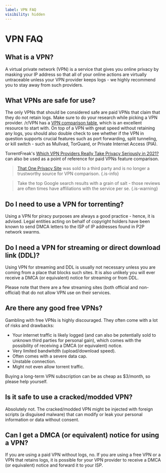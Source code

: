 ```yaml
---
label: VPN FAQ
visibility: hidden
---
```


# VPN FAQ

## What is a VPN?

A virtual private network (VPN) is a service that gives you online privacy by masking your IP address so that all of your online actions are virtually untraceable unless your VPN provider keeps logs - we highly recommend you to stay away from such providers.

## What VPNs are safe for use?

The only VPNs that should be considered safe are paid VPNs that claim that they do not retain logs. Make sure to do your research while picking a VPN provider. /r/VPN has a [VPN comparison table](https://www.reddit.com/r/VPN/comments/m736zt/vpn_comparison_table/), which is an excellent resource to start with. On top of a VPN with great speed without retaining any logs, you should also double check to see whether if the VPN in question supports crucial features such as port forwarding, split tunneling, or kill switch - such as Mullvad, TorGuard, or Private Internet Access (PIA).

TorrentFreak's [Which VPN Providers Really Take Privacy Seriously in 2021?](https://torrentfreak.com/best-vpn-anonymous-no-logging/) can also be used as a point of reference for paid VPNs feature comparison.

> [That One Privacy Site](https://thatoneprivacysite.net/) was sold to a third party and is no longer a trustworthy source for VPN comparison. {.is-info}

> Take the top Google search results with a grain of salt - those reviews are often times have affiliations with the service per se. {.is-warning}

## Do I need to use a VPN for torrenting?

Using a VPN for piracy purposes are always a good practice - hence, it is advised. Legal entities acting on behalf of copyright holders have been known to send DMCA letters to the ISP of IP addresses found in P2P network swarms. 

## Do I need a VPN for streaming or direct download link (DDL)?

Using VPN for streaming and DDL is usually not necessary unless you are coming from a place that blocks such sites. It is also unlikely you will ever receive a DMCA (or equivalent) notice for streaming or from DDL.

Please note that there are a few streaming sites (both official and non-official) that do not allow VPN use on their services.

## Are there any good free VPNs?

Gambling with free VPNs is highly discouraged. They often come with a lot of risks and drawbacks:

- Your internet traffic is likely logged (and can also be potentially sold to unknown third parties for personal gain), which comes with the possibility of receiving a DMCA (or equivalent) notice.
- Very limited bandwitdth (upload/download speed).
- Often comes with a severe data cap.
- Unstable connection.
- Might not even allow torrent traffic.

 Buying a long-term VPN subscription can be as cheap as $3/month, so please help yourself. 

## Is it safe to use a cracked/modded VPN?

Absolutely not. The cracked/modded VPN might be injected with foreign scripts (a disguised malware) that can modify or leak your personal information or data without consent.

## Can I get a DMCA (or equivalent) notice for using a VPN?

If you are using a paid VPN without logs, no. If you are using a free VPN or a VPN that retains logs, it is possible for your VPN provider to receive a DMCA (or equivalent) notice and forward it to your ISP.